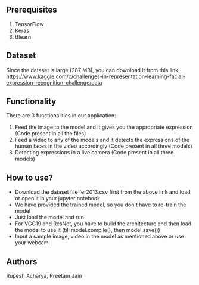 Prerequisites
-------------
1. TensorFlow
2. Keras
3. tflearn

Dataset
-------
Since the dataset is large (287 MB), you can download it from this link, https://www.kaggle.com/c/challenges-in-representation-learning-facial-expression-recognition-challenge/data

Functionality
-------------
There are 3 functionalities in our application: 
1. Feed the image to the model and it gives you the appropriate expression (Code present in all the files) 
2. Feed a video to any of the models and it detects the expressions of the human faces in the video accordingly (Code present in all three models)
3. Detecting expressions in a live camera (Code present in all three models)

How to use?
-----------
- Download the dataset file fer2013.csv first from the above link and load or open it in your jupyter notebook
- We have provided the trained model, so you don't have to re-train the model
- Just load the model and run
- For VGG19 and ResNet, you have to build the architecture and then load the model to use it (till model.compile(), then model.save())
- Input a sample image, video in the model as mentioned above or use your webcam

Authors
-------
Rupesh Acharya, Preetam Jain
